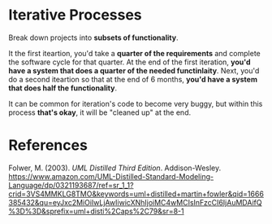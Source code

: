 # Iterative Processes 

Break down projects into **subsets of functionality**. 

It the first iteartion, you'd take a **quarter of the requirements** and complete the software cycle for that quarter. At the end of the first iteration, **you'd have a system that does a quarter of the needed functinlaity**. Next, you'd do a second iteartion so that at the end of 6 months, **you'd have a system that does half the functionality**. 

It can be common for iteration's code to become very buggy, but within this process **that's okay**, it will be "cleaned up" at the end. 

# References 
Folwer, M. (2003). *UML Distilled Third Edition*. Addison-Wesley. <https://www.amazon.com/UML-Distilled-Standard-Modeling-Language/dp/0321193687/ref=sr_1_1?crid=3VS4MMKLG8TMO&keywords=uml+distilled+martin+fowler&qid=1666385432&qu=eyJxc2MiOiIwLjAwIiwicXNhIjoiMC4wMCIsInFzcCI6IjAuMDAifQ%3D%3D&sprefix=uml+disti%2Caps%2C79&sr=8-1> 

